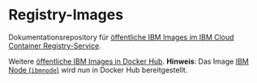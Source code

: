 # Registry-Images

Dokumentationsrepository für [öffentliche IBM Images im IBM Cloud Container Registry-Service](https://console.bluemix.net/docs/services/RegistryImages/index.html#ibm_images).

Weitere [öffentliche IBM Images in Docker Hub](https://hub.docker.com/u/ibmcom/). **Hinweis**: Das Image [IBM Node (`ibmnode`)](https://hub.docker.com/r/ibmcom/ibmnode/) wird nun in Docker Hub bereitgestellt.
